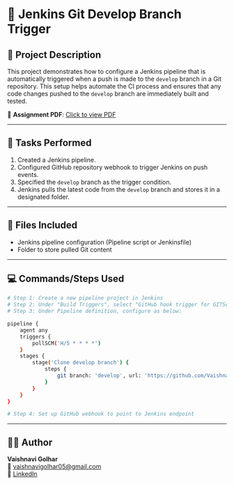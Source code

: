 # 📘 Jenkins Git Develop Branch Trigger

## 📝 Project Description

This project demonstrates how to configure a Jenkins pipeline that is automatically triggered when a push is made to the `develop` branch in a Git repository. This setup helps automate the CI process and ensures that any code changes pushed to the `develop` branch are immediately built and tested.

📄 **Assignment PDF**: [Click to view PDF](https://github.com/Vaishnavi-Golhar/DevOps-Projects/blob/main/jenkins-git-develop-branch-trigger/jenkins-git-develop-branch-trigger.pdf)

---

## 🧪 Tasks Performed

1. Created a Jenkins pipeline.
2. Configured GitHub repository webhook to trigger Jenkins on push events.
3. Specified the `develop` branch as the trigger condition.
4. Jenkins pulls the latest code from the `develop` branch and stores it in a designated folder.

---

## 📂 Files Included

- Jenkins pipeline configuration (Pipeline script or Jenkinsfile)
- Folder to store pulled Git content

---

## 💻 Commands/Steps Used

```bash
# Step 1: Create a new pipeline project in Jenkins
# Step 2: Under "Build Triggers", select "GitHub hook trigger for GITScm polling"
# Step 3: Under Pipeline definition, configure as below:

pipeline {
    agent any
    triggers {
        pollSCM('H/5 * * * *')
    }
    stages {
        stage('Clone develop branch') {
            steps {
                git branch: 'develop', url: 'https://github.com/Vaishnavi-Golhar/DevOps-Projects.git'
            }
        }
    }
}

# Step 4: Set up GitHub webhook to point to Jenkins endpoint
```

---

## 👩‍💼 Author

**Vaishnavi Golhar**  
📧 vaishnavigolhar05@gmail.com  
🔗 [LinkedIn](https://www.linkedin.com/in/vaishnavigolhar/)
